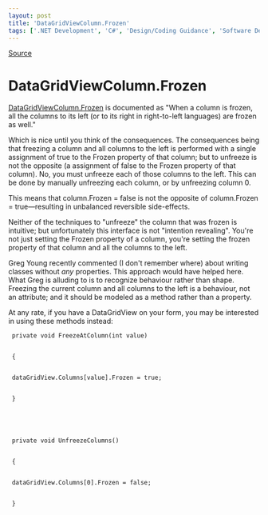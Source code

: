 ```yaml
---
layout: post
title: 'DataGridViewColumn.Frozen'
tags: ['.NET Development', 'C#', 'Design/Coding Guidance', 'Software Development', 'msmvps', 'August 2008']
---
```

[Source](http://blogs.msmvps.com/peterritchie/2008/08/11/datagridviewcolumn-frozen/ "Permalink to DataGridViewColumn.Frozen")

# DataGridViewColumn.Frozen

[DataGridViewColumn.Frozen][1] is documented as "When a column is frozen, all the columns to its left (or to its right in right-to-left languages) are frozen as well."

Which is nice until you think of the consequences. The consequences being that freezing a column and all columns to the left is performed with a single assignment of true to the Frozen property of that column; but to unfreeze is not the opposite (a assignment of false to the Frozen property of that column). No, you must unfreeze each of those columns to the left. This can be done by manually unfreezing each column, or by unfreezing column 0.

This means that column.Frozen = false is not the opposite of column.Frozen = true—resulting in unbalanced reversible side-effects.

Neither of the techniques to "unfreeze" the column that was frozen is intuitive; but unfortunately this interface is not "intention revealing". You're not just setting the Frozen property of a column, you're setting the frozen property of that column and all the columns to the left.

Greg Young recently commented (I don't remember where) about writing classes without _any_ properties. This approach would have helped here. What Greg is alluding to is to recognize behaviour rather than shape. Freezing the current column and all columns to the left is a behaviour, not an attribute; and it should be modeled as a method rather than a property.

At any rate, if you have a DataGridView on your form, you may be interested in using these methods instead:
    
    
     private void FreezeAtColumn(int value)
    
    
     {
    
    
     dataGridView.Columns[value].Frozen = true;
    
    
     }
    
    
    
    
    
     private void UnfreezeColumns()
    
    
     {
    
    
     dataGridView.Columns[0].Frozen = false;
    
    
     }

[1]: http://msdn.microsoft.com/en-us/library/system.windows.forms.datagridviewcolumn.frozen(VS.80).aspx


